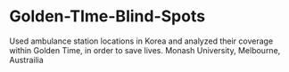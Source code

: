 # Golden-TIme-Blind-Spots
Used ambulance station locations in Korea and analyzed their coverage within Golden Time, in order to save lives.
                Monash University, Melbourne, Austrailia
